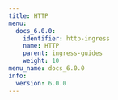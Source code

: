```yaml
---
title: HTTP
menu:
  docs_6.0.0:
    identifier: http-ingress
    name: HTTP
    parent: ingress-guides
    weight: 10
menu_name: docs_6.0.0
info:
  version: 6.0.0
---
```


